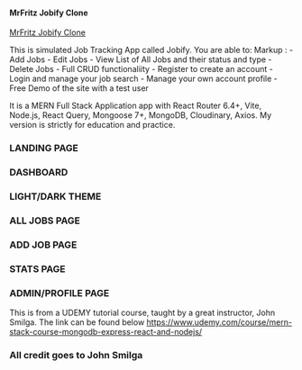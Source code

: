 #### MrFritz Jobify Clone
[MrFritz Jobify Clone](https://mrfritz-jobify.onrender.com//)

This is simulated Job Tracking App called Jobify. 
You are able to:
 Markup : - Add Jobs
          - Edit Jobs
          - View List of All Jobs and their status and type
          - Delete Jobs 
          - Full CRUD functionaliity
          - Register to create an account
          - Login and manage your job search
          - Manage your own account profile
          - Free Demo of the site with a test user

It is a MERN Full Stack Application app with React Router 6.4+, Vite, Node.js,
React Query, Mongoose 7+, MongoDB, Cloudinary, Axios. 
My version is strictly for education and practice.

### LANDING PAGE

### DASHBOARD

### LIGHT/DARK THEME


### ALL JOBS PAGE


### ADD JOB PAGE


### STATS PAGE

### ADMIN/PROFILE PAGE


This is from a UDEMY tutorial course, taught by a great instructor, John Smilga.
The link can be found below https://www.udemy.com/course/mern-stack-course-mongodb-express-react-and-nodejs/
### All credit goes to John Smilga
